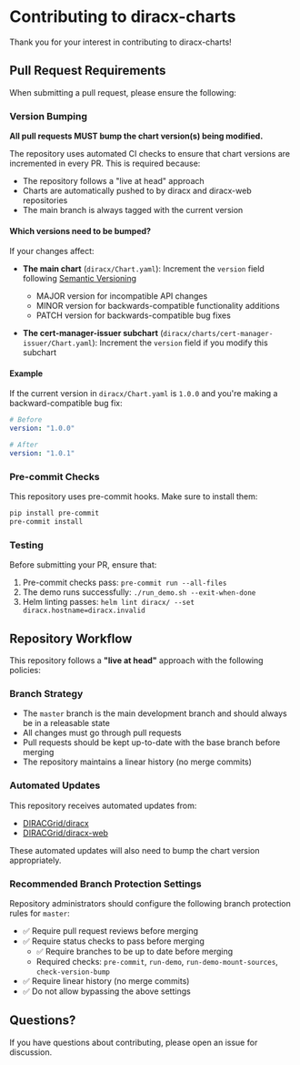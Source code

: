 # Contributing to diracx-charts

Thank you for your interest in contributing to diracx-charts!

## Pull Request Requirements

When submitting a pull request, please ensure the following:

### Version Bumping

**All pull requests MUST bump the chart version(s) being modified.**

The repository uses automated CI checks to ensure that chart versions are incremented in every PR. This is required because:

- The repository follows a "live at head" approach
- Charts are automatically pushed to by diracx and diracx-web repositories
- The main branch is always tagged with the current version

#### Which versions need to be bumped?

If your changes affect:

- **The main chart** (`diracx/Chart.yaml`): Increment the `version` field following [Semantic Versioning](https://semver.org/)
  - MAJOR version for incompatible API changes
  - MINOR version for backwards-compatible functionality additions
  - PATCH version for backwards-compatible bug fixes

- **The cert-manager-issuer subchart** (`diracx/charts/cert-manager-issuer/Chart.yaml`): Increment the `version` field if you modify this subchart

#### Example

If the current version in `diracx/Chart.yaml` is `1.0.0` and you're making a backward-compatible bug fix:

```yaml
# Before
version: "1.0.0"

# After
version: "1.0.1"
```

### Pre-commit Checks

This repository uses pre-commit hooks. Make sure to install them:

```bash
pip install pre-commit
pre-commit install
```

### Testing

Before submitting your PR, ensure that:

1. Pre-commit checks pass: `pre-commit run --all-files`
2. The demo runs successfully: `./run_demo.sh --exit-when-done`
3. Helm linting passes: `helm lint diracx/ --set diracx.hostname=diracx.invalid`

## Repository Workflow

This repository follows a **"live at head"** approach with the following policies:

### Branch Strategy

- The `master` branch is the main development branch and should always be in a releasable state
- All changes must go through pull requests
- Pull requests should be kept up-to-date with the base branch before merging
- The repository maintains a linear history (no merge commits)

### Automated Updates

This repository receives automated updates from:
- [DIRACGrid/diracx](https://github.com/DIRACGrid/diracx)
- [DIRACGrid/diracx-web](https://github.com/DIRACGrid/diracx-web)

These automated updates will also need to bump the chart version appropriately.

### Recommended Branch Protection Settings

Repository administrators should configure the following branch protection rules for `master`:

- ✅ Require pull request reviews before merging
- ✅ Require status checks to pass before merging
  - ✅ Require branches to be up to date before merging
  - Required checks: `pre-commit`, `run-demo`, `run-demo-mount-sources`, `check-version-bump`
- ✅ Require linear history (no merge commits)
- ✅ Do not allow bypassing the above settings

## Questions?

If you have questions about contributing, please open an issue for discussion.
